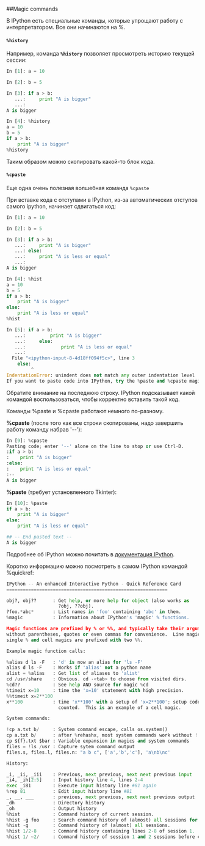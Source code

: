##Magic commands

В IPython есть специальные команды, которые упрощают работу с интерпретатором.
Все они начинаются на %.

#### ```%history```

Например, команда __```%history```__ позволяет просмотреть историю текущей сессии:
```python
In [1]: a = 10

In [2]: b = 5

In [3]: if a > b:
   ...:     print "A is bigger"
   ...:
A is bigger

In [4]: %history
a = 10
b = 5
if a > b:
    print "A is bigger"
%history
```

Таким образом можно скопировать какой-то блок кода.

#### ```%cpaste```

Еще одна очень полезная волшебная команда ```%cpaste```

При вставке кода с отступами в IPython, из-за автоматических отступов самого ipython, начинает сдвигаться код:
```python
In [1]: a = 10

In [2]: b = 5

In [3]: if a > b:
   ...:     print "A is bigger"
   ...: else:
   ...:     print "A is less or equal"
   ...:
A is bigger

In [4]: %hist
a = 10
b = 5
if a > b:
    print "A is bigger"
else:
    print "A is less or equal"
%hist

In [5]: if a > b:
   ...:         print "A is bigger"
   ...:     else:
   ...:             print "A is less or equal"
   ...:
  File "<ipython-input-8-4d18ff094f5c>", line 3
    else:
         ^
IndentationError: unindent does not match any outer indentation level
If you want to paste code into IPython, try the %paste and %cpaste magic functions.
```

Обратите внимание на последнюю строку. IPython подсказывает какой командой воспользоваться, чтобы корректно вставить такой код.


Команды %paste и %cpaste работают немного по-разному.

__%cpaste__ (после того как все строки скопированы, надо завершить работу команду набрав '--'):
```python
In [9]: %cpaste
Pasting code; enter '--' alone on the line to stop or use Ctrl-D.
:if a > b:
:    print "A is bigger"
:else:
:    print "A is less or equal"
:--
A is bigger
```

__%paste__ (требует установленного Tkinter):
```python
In [10]: %paste
if a > b:
    print "A is bigger"
else:
    print "A is less or equal"

## -- End pasted text --
A is bigger
```

Подробнее об IPython можно почитать в [документация IPython](http://ipython.readthedocs.io/en/stable/index.html).

Коротко информацию можно посмотреть в самом IPython командой %quickref:
```python
IPython -- An enhanced Interactive Python - Quick Reference Card
===========================================================

obj?, obj??      : Get help, or more help for object (also works as
                   ?obj, ??obj).
?foo.*abc*       : List names in 'foo' containing 'abc' in them.
%magic           : Information about IPython's 'magic' % functions.

Magic functions are prefixed by % or %%, and typically take their arguments
without parentheses, quotes or even commas for convenience.  Line magics take a
single % and cell magics are prefixed with two %%.

Example magic function calls:

%alias d ls -F   : 'd' is now an alias for 'ls -F'
alias d ls -F    : Works if 'alias' not a python name
alist = %alias   : Get list of aliases to 'alist'
cd /usr/share    : Obvious. cd -<tab> to choose from visited dirs.
%cd??            : See help AND source for magic %cd
%timeit x=10     : time the 'x=10' statement with high precision.
%%timeit x=2**100
x**100           : time 'x**100' with a setup of 'x=2**100'; setup code is not
                   counted.  This is an example of a cell magic.

System commands:

!cp a.txt b/     : System command escape, calls os.system()
cp a.txt b/      : after %rehashx, most system commands work without !
cp ${f}.txt $bar : Variable expansion in magics and system commands
files = !ls /usr : Capture sytem command output
files.s, files.l, files.n: "a b c", ['a','b','c'], 'a\nb\nc'

History:

_i, _ii, _iii    : Previous, next previous, next next previous input
_i4, _ih[2:5]    : Input history line 4, lines 2-4
exec _i81        : Execute input history line #81 again
%rep 81          : Edit input history line #81
_, __, ___       : previous, next previous, next next previous output
_dh              : Directory history
_oh              : Output history
%hist            : Command history of current session.
%hist -g foo     : Search command history of (almost) all sessions for 'foo'.
%hist -g         : Command history of (almost) all sessions.
%hist 1/2-8      : Command history containing lines 2-8 of session 1.
%hist 1/ ~2/     : Command history of session 1 and 2 sessions before current.
```
